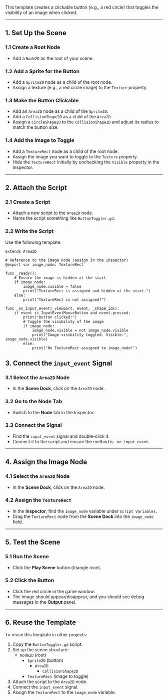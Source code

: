 
This template creates a clickable button (e.g., a red circle) that toggles the visibility of an image when clicked.

---

## 1. Set Up the Scene

### 1.1 Create a Root Node
- Add a `Node2D` as the root of your scene.

### 1.2 Add a Sprite for the Button
- Add a `Sprite2D` node as a child of the root node.
- Assign a texture (e.g., a red circle image) to the `Texture` property.

### 1.3 Make the Button Clickable
- Add an `Area2D` node as a child of the `Sprite2D`.
- Add a `CollisionShape2D` as a child of the `Area2D`.
- Assign a `CircleShape2D` to the `CollisionShape2D` and adjust its radius to match the button size.

### 1.4 Add the Image to Toggle
- Add a `TextureRect` node as a child of the root node.
- Assign the image you want to toggle to the `Texture` property.
- Hide the `TextureRect` initially by unchecking the `Visible` property in the Inspector.

---

## 2. Attach the Script

### 2.1 Create a Script
- Attach a new script to the `Area2D` node.
- Name the script something like `ButtonToggler.gd`.

### 2.2 Write the Script
Use the following template:
```gdscript
extends Area2D

# Reference to the image node (assign in the Inspector)
@export var image_node: TextureRect

func _ready():
    # Ensure the image is hidden at the start
    if image_node:
        image_node.visible = false
        print("TextureRect is assigned and hidden at the start.")
    else:
        print("TextureRect is not assigned!")

func _on_input_event(_viewport, event, _shape_idx):
    if event is InputEventMouseButton and event.pressed:
        print("Button clicked!")
        # Toggle the visibility of the image
        if image_node:
            image_node.visible = not image_node.visible
            print("Image visibility toggled. Visible:", image_node.visible)
        else:
            print("No TextureRect assigned to image_node!")
```
## 3. Connect the `input_event` Signal

### 3.1 Select the `Area2D` Node
- In the **Scene Dock**, click on the `Area2D` node.

### 3.2 Go to the Node Tab
- Switch to the **Node** tab in the Inspector.

### 3.3 Connect the Signal
- Find the `input_event` signal and double-click it.
- Connect it to the script and ensure the method is `_on_input_event`.

---

## 4. Assign the Image Node

### 4.1 Select the `Area2D` Node
- In the **Scene Dock**, click on the `Area2D` node.

### 4.2 Assign the `TextureRect`
- In the **Inspector**, find the `image_node` variable under `Script Variables`.
- Drag the `TextureRect` node from the **Scene Dock** into the `image_node` field.

---

## 5. Test the Scene

### 5.1 Run the Scene
- Click the **Play Scene** button (triangle icon).

### 5.2 Click the Button
- Click the red circle in the game window.
- The image should appear/disappear, and you should see debug messages in the **Output** panel.

---

## 6. Reuse the Template

To reuse this template in other projects:

1. Copy the `ButtonToggler.gd` script.
2. Set up the scene structure:
   - `Node2D` (root)
     - `Sprite2D` (button)
       - `Area2D`
         - `CollisionShape2D`
     - `TextureRect` (image to toggle)
3. Attach the script to the `Area2D` node.
4. Connect the `input_event` signal.
5. Assign the `TextureRect` to the `image_node` variable.
